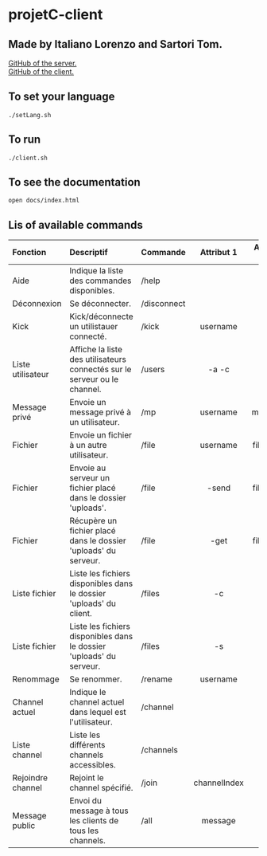 # projetC-client
## Made by Italiano Lorenzo and Sartori Tom.

[GitHub of the server. ](https://github.com/tom-sartori/projetC-server)  
[GitHub of the client. ](https://github.com/tom-sartori/projetC-client)

## To set your language 
```shell
./setLang.sh
```

## To run
```shell
./client.sh
```

## To see the documentation
```shell
open docs/index.html
```

## Lis of available commands
| Fonction          | Descriptif                                                                | Commande    |  Attribut 1  | Attribut 2 |
|:------------------|:--------------------------------------------------------------------------|:------------|:------------:|:----------:|
| Aide              | Indique la liste des commandes disponibles.                               | /help       |              |            |
| Déconnexion       | Se déconnecter.                                                           | /disconnect |              |            |
| Kick              | Kick/déconnecte un utilistauer connecté.                                  | /kick       |   username   |            |
| Liste utilisateur | Affiche la liste des utilisateurs connectés sur le serveur ou le channel. | /users      |    -a -c     |            |
| Message privé     | Envoie un message privé à un utilisateur.                                 | /mp         |   username   |  message   |
| Fichier           | Envoie un fichier à un autre utilisateur.                                 | /file       |   username   |  filename  |
| Fichier           | Envoie au serveur un fichier placé dans le dossier 'uploads'.             | /file       |    -send     |  filename  |
| Fichier           | Récupère un fichier placé dans le dossier 'uploads' du serveur.           | /file       |     -get     |  filename  |
| Liste fichier     | Liste les fichiers disponibles dans le dossier 'uploads' du client.       | /files      |      -c      |            |
| Liste fichier     | Liste les fichiers disponibles dans le dossier 'uploads' du serveur.      | /files      |      -s      |            |
| Renommage         | Se renommer.                                                              | /rename     |   username   |            |
| Channel actuel    | Indique le channel actuel dans lequel est l'utilisateur.                  | /channel    |              |            |
| Liste channel     | Liste les différents channels accessibles.                                | /channels   |              |            |
| Rejoindre channel | Rejoint le channel spécifié.                                              | /join       | channelIndex |            |
| Message public    | Envoi du message à tous les clients de tous les channels.                 | /all        |   message    |            |
